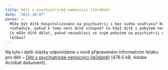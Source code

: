 ```yaml
---
title: Děti v psychiatrické nemocnici (léčebně)
date: "2021-10-07"
perex: >-
  Může být dítě hospitalizováno na psychiatrii i bez svého souhlasu? Kdo
  rozhoduje, pokud k tomu není dítě schopné? Co když dítě s pobytem nesouhlasí?
  Co může dítě dělat, pokud nesouhlasí se svým pobytem na psychiatrii nebo svou
  léčbou?
---
```




Na tyto i další otázky odpovídáme v nově připraveném informačním letáku pro děti – [Děti v psychiatrické nemocnici (léčebně)](https://www.ochrance.cz/uploads-deti/user_upload/Prilohy/psychiatrie/Letak_-_Dite_na_psychiatrii.pdf) (476.5 kB, Adobe Acrobat dokument). 



